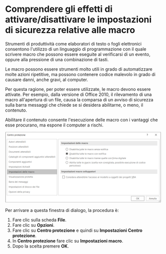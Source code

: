 # Comprendere gli effetti di attivare/disattivare le impostazioni di sicurezza relative alle macro

Strumenti di produttività come elaboratori di testo o fogli elettronici consentono l'utilizzo di un linguaggio di programmazione con il quale scrivere macro
che possono essere eseguite al verificarsi di un evento, oppure alla pressione di una combinazione di tasti.

Le macro possono essere strumenti molto utili in grado di automatizzare molte azioni ripetitive, ma possono contenere codice malevolo in grado di causare
danni, anche gravi, al computer.

Per questa ragione, per poter essere utilizzate, le macro devono essere attivate. Per esempio, dalla versione di Office 2010, il rilevamento di una macro
all'apertura di un file, causa la comparsa di un avviso di sicurezza sulla barra messaggi che chiede se si desidera abilitarne, o meno, il contenuto.

Abilitare il contenuto consente l'esecuzione delle macro con i vantaggi che esse procurano, ma espone il computer a rischi.

![Screenshot da Microsoft Word](1.4.1.%20macro.png)

Per arrivare a questa finestra di dialogo, la procedura è:

1. Fare clic sulla scheda **File**.
1. Fare clic su **Opzioni**.
1. Fare clic su **Centro protezione** e quindi su **Impostazioni Centro protezione**.
1. In **Centro protezione** fare clic su **Impostazioni macro**.
1. Dopo la scelta premere **OK**.
